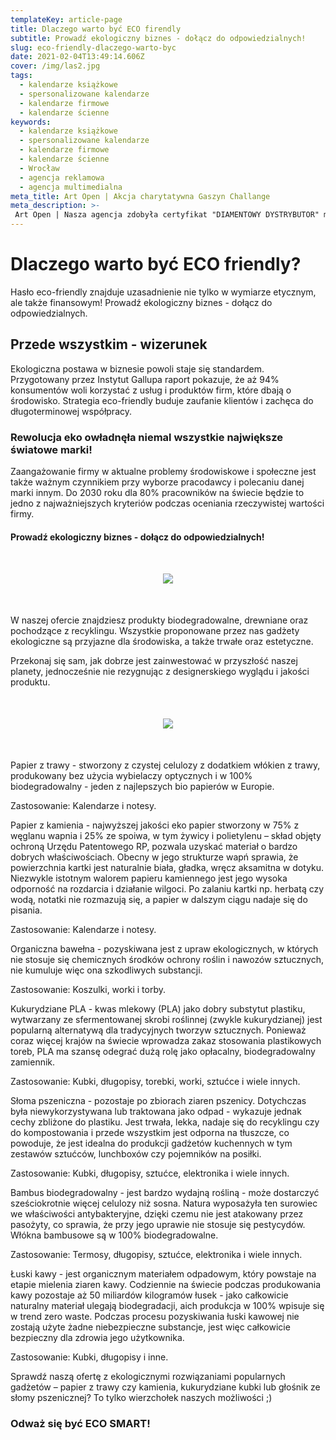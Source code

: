 ```yaml
---
templateKey: article-page
title: Dlaczego warto być ECO firendly
subtitle: Prowadź ekologiczny biznes - dołącz do odpowiedzialnych!
slug: eco-friendly-dlaczego-warto-byc
date: 2021-02-04T13:49:14.606Z
cover: /img/las2.jpg
tags:
  - kalendarze książkowe
  - spersonalizowane kalendarze
  - kalendarze firmowe
  - kalendarze ścienne
keywords:
  - kalendarze książkowe
  - spersonalizowane kalendarze
  - kalendarze firmowe
  - kalendarze ścienne
  - Wrocław
  - agencja reklamowa
  - agencja multimedialna
meta_title: Art Open | Akcja charytatywna Gaszyn Challange
meta_description: >-
 Art Open | Nasza agencja zdobyła certyfikat "DIAMENTOWY DYSTRYBUTOR" marki Pier Luigi oraz stonebook. Nagroda ta przyznawana jest za znajomość oferty, wysokie efekty sprzedażowe oraz wzorową obsługę Klienta.
---
```

# Dlaczego warto być ECO friendly?
Hasło eco-friendly znajduje uzasadnienie nie tylko w wymiarze etycznym, ale także finansowym! Prowadź ekologiczny biznes - dołącz do odpowiedzialnych.


## Przede wszystkim - wizerunek

Ekologiczna postawa w biznesie powoli staje się standardem. Przygotowany przez Instytut Gallupa raport pokazuje, że aż 94% konsumentów woli korzystać z usług i produktów firm, które dbają o środowisko. Strategia eco-friendly buduje zaufanie klientów i zachęca do długoterminowej współpracy.

### Rewolucja eko owładnęła niemal wszystkie największe światowe marki!

Zaangażowanie firmy w aktualne problemy środowiskowe i społeczne jest także ważnym czynnikiem przy wyborze pracodawcy i polecaniu danej marki innym. Do 2030 roku dla 80% pracowników na świecie będzie to jedno z najważniejszych kryteriów podczas oceniania rzeczywistej wartości firmy.


#### Prowadź ekologiczny biznes - dołącz do odpowiedzialnych!
<div style="text-align:center;margin-top:50px;margin-bottom:50px">
<img class="" src="https://artopen.pl/images/BLOG/Schemat_eco.png" />
</div>

W naszej ofercie znajdziesz produkty biodegradowalne, drewniane oraz pochodzące z recyklingu. Wszystkie proponowane przez nas gadżety ekologiczne są przyjazne dla środowiska, a także trwałe oraz estetyczne.

Przekonaj się sam, jak dobrze jest zainwestować w przyszłość naszej planety, jednocześnie nie rezygnując z designerskiego wyglądu i jakości produktu.

<div style="text-align:center;margin-top:50px;margin-bottom:50px">
<img class="" src="https://artopen.pl/images/BLOG/surowce.png" />
</div>





Papier z trawy - stworzony z czystej celulozy z dodatkiem włókien z trawy, produkowany bez użycia wybielaczy optycznych i w 100% biodegradowalny - jeden z najlepszych bio papierów w Europie.

Zastosowanie: Kalendarze i notesy.

Papier z kamienia - najwyższej jakości eko papier stworzony w 75% z węglanu wapnia i 25% ze spoiwa, w tym żywicy i polietylenu – skład objęty ochroną Urzędu Patentowego RP, pozwala uzyskać materiał o bardzo dobrych właściwościach. Obecny w jego strukturze wapń sprawia, że powierzchnia kartki jest naturalnie biała, gładka, wręcz aksamitna w dotyku. Niezwykle istotnym walorem papieru kamiennego jest jego wysoka odporność na rozdarcia i działanie wilgoci. Po zalaniu kartki np. herbatą czy wodą, notatki nie rozmazują się, a papier w dalszym ciągu nadaje się do pisania.

Zastosowanie: Kalendarze i notesy.

Organiczna bawełna - pozyskiwana jest z upraw ekologicznych, w których nie stosuje się chemicznych środków ochrony roślin i nawozów sztucznych, nie kumuluje więc ona szkodliwych substancji.

Zastosowanie: Koszulki, worki i torby.

Kukurydziane PLA - kwas mlekowy (PLA) jako dobry substytut plastiku, wytwarzany ze sfermentowanej skrobi roślinnej (zwykle kukurydzianej) jest popularną alternatywą dla tradycyjnych tworzyw sztucznych. Ponieważ coraz więcej krajów na świecie wprowadza zakaz stosowania plastikowych toreb, PLA ma szansę odegrać dużą rolę jako opłacalny, biodegradowalny zamiennik.

Zastosowanie: Kubki, długopisy, torebki, worki, sztućce i wiele innych.

Słoma pszeniczna - pozostaje po zbiorach ziaren pszenicy. Dotychczas była niewykorzystywana lub traktowana jako odpad - wykazuje jednak cechy zbliżone do plastiku. Jest trwała, lekka, nadaje się do recyklingu czy do kompostowania i przede wszystkim jest odporna na tłuszcze, co powoduje, że jest idealna do produkcji gadżetów kuchennych w tym zestawów sztućców, lunchboxów czy pojemników na posiłki.

Zastosowanie: Kubki, długopisy, sztućce, elektronika i wiele innych.

Bambus biodegradowalny - jest bardzo wydajną rośliną - może dostarczyć sześciokrotnie więcej celulozy niż sosna. Natura wyposażyła ten surowiec we właściwości antybakteryjne, dzięki czemu nie jest atakowany przez pasożyty, co sprawia, że przy jego uprawie nie stosuje się pestycydów. Włókna bambusowe są w 100% biodegradowalne.

Zastosowanie: Termosy, długopisy, sztućce, elektronika i wiele innych.

Łuski kawy - jest organicznym materiałem odpadowym, który powstaje na etapie mielenia ziaren kawy. Codziennie na świecie podczas produkowania kawy pozostaje aż 50 miliardów kilogramów łusek - jako całkowicie naturalny materiał ulegają biodegradacji, aich produkcja w 100% wpisuje się w trend zero waste. Podczas procesu pozyskiwania łuski kawowej nie zostają użyte żadne niebezpieczne substancje, jest więc całkowicie bezpieczny dla zdrowia jego użytkownika.

Zastosowanie: Kubki, długopisy i inne.

Sprawdź naszą ofertę z ekologicznymi rozwiązaniami popularnych gadżetów – papier z trawy czy kamienia, kukurydziane kubki lub głośnik ze słomy pszenicznej? To tylko wierzchołek naszych możliwości ;)


### Odważ się być ECO SMART!
